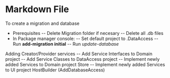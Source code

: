 ﻿# Markdown File

To create a migration and database
- Prerequisites
-- Delete Migration folder if necesary
-- Delete all .db files
- In Package manager console:
-- Set default project to .DataAccess
-- Run **add-migration initial**
-- Run *update-database*

Adding Creator/Provider services
-- Add Service Interfaces to Domain project
-- Add Service Classes to DataAccess project
-- Implement newly added Services to Domain project Store
-- Implement newly added Services to UI project HostBuilder (AddDatabaseAccess)